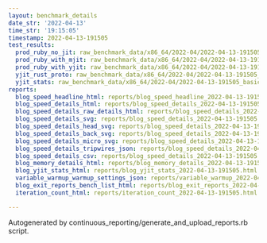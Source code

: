```yaml
---
layout: benchmark_details
date_str: '2022-04-13'
time_str: '19:15:05'
timestamp: 2022-04-13-191505
test_results:
  prod_ruby_no_jit: raw_benchmark_data/x86_64/2022-04/2022-04-13-191505_basic_benchmark_prod_ruby_no_jit.json
  prod_ruby_with_mjit: raw_benchmark_data/x86_64/2022-04/2022-04-13-191505_basic_benchmark_prod_ruby_with_mjit.json
  prod_ruby_with_yjit: raw_benchmark_data/x86_64/2022-04/2022-04-13-191505_basic_benchmark_prod_ruby_with_yjit.json
  yjit_rust_proto: raw_benchmark_data/x86_64/2022-04/2022-04-13-191505_basic_benchmark_yjit_rust_proto.json
  yjit_stats: raw_benchmark_data/x86_64/2022-04/2022-04-13-191505_basic_benchmark_yjit_stats.json
reports:
  blog_speed_headline_html: reports/blog_speed_headline_2022-04-13-191505.html
  blog_speed_details_html: reports/blog_speed_details_2022-04-13-191505.html
  blog_speed_details_raw_details_html: reports/blog_speed_details_2022-04-13-191505.raw_details.html
  blog_speed_details_svg: reports/blog_speed_details_2022-04-13-191505.svg
  blog_speed_details_head_svg: reports/blog_speed_details_2022-04-13-191505.head.svg
  blog_speed_details_back_svg: reports/blog_speed_details_2022-04-13-191505.back.svg
  blog_speed_details_micro_svg: reports/blog_speed_details_2022-04-13-191505.micro.svg
  blog_speed_details_tripwires_json: reports/blog_speed_details_2022-04-13-191505.tripwires.json
  blog_speed_details_csv: reports/blog_speed_details_2022-04-13-191505.csv
  blog_memory_details_html: reports/blog_memory_details_2022-04-13-191505.html
  blog_yjit_stats_html: reports/blog_yjit_stats_2022-04-13-191505.html
  variable_warmup_warmup_settings_json: reports/variable_warmup_2022-04-13-191505.warmup_settings.json
  blog_exit_reports_bench_list_html: reports/blog_exit_reports_2022-04-13-191505.bench_list.html
  iteration_count_html: reports/iteration_count_2022-04-13-191505.html

---
```

Autogenerated by continuous_reporting/generate_and_upload_reports.rb script.
